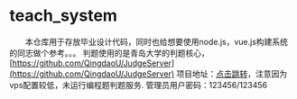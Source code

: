 # teach_system
&emsp;&emsp;本仓库用于存放毕业设计代码，同时也给想要使用node.js，vue.js构建系统的同志做个参考。。。
判题使用的是青岛大学的判题核心，[https://github.com/QingdaoU/JudgeServer](https://github.com/QingdaoU/JudgeServer)
项目地址：[点击跳转](http://heiout.tapme.top)，注意因为vps配置较低，未运行编程题判题服务.
管理员用户密码：123456/123456

